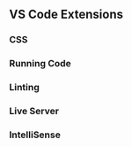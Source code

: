 ## VS Code Extensions

### CSS


### Running Code


### Linting


### Live Server



### IntelliSense